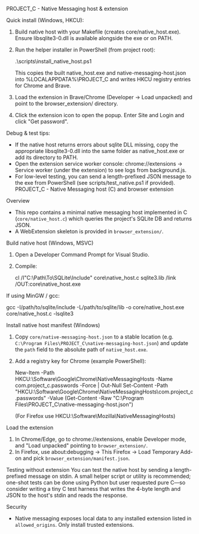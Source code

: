PROJECT_C - Native Messaging host & extension

Quick install (Windows, HKCU):

1. Build native host with your Makefile (creates core/native_host.exe). Ensure libsqlite3-0.dll is available alongside the exe or on PATH.

2. Run the helper installer in PowerShell (from project root):

   .\scripts\install_native_host.ps1

   This copies the built native_host.exe and native-messaging-host.json into %LOCALAPPDATA%\PROJECT_C and writes HKCU registry entries for Chrome and Brave.

3. Load the extension in Brave/Chrome (Developer -> Load unpacked) and point to the browser_extension/ directory.

4. Click the extension icon to open the popup. Enter Site and Login and click "Get password".

Debug & test tips:

- If the native host returns errors about sqlite DLL missing, copy the appropriate libsqlite3-0.dll into the same folder as native_host.exe or add its directory to PATH.
- Open the extension service worker console: chrome://extensions -> Service worker (under the extension) to see logs from background.js.
- For low-level testing, you can send a length-prefixed JSON message to the exe from PowerShell (see scripts/test_native.ps1 if provided).
  PROJECT_C - Native Messaging host (C) and browser extension

Overview

- This repo contains a minimal native messaging host implemented in C (`core/native_host.c`) which queries the project's SQLite DB and returns JSON.
- A WebExtension skeleton is provided in `browser_extension/`.

Build native host (Windows, MSVC)

1. Open a Developer Command Prompt for Visual Studio.
2. Compile:

   cl /I"C:\Path\To\SQLite\Include" core\native_host.c sqlite3.lib /link /OUT:core\native_host.exe

If using MinGW / gcc:

gcc -I/path/to/sqlite/include -L/path/to/sqlite/lib -o core/native_host.exe core/native_host.c -lsqlite3

Install native host manifest (Windows)

1. Copy `core/native-messaging-host.json` to a stable location (e.g. `C:\Program Files\PROJECT_C\native-messaging-host.json`) and update the `path` field to the absolute path of `native_host.exe`.
2. Add a registry key for Chrome (example PowerShell):

   New-Item -Path HKCU:\Software\Google\Chrome\NativeMessagingHosts -Name com.project_c.passwords -Force | Out-Null
   Set-Content -Path "HKCU:\Software\Google\Chrome\NativeMessagingHosts\com.project_c.passwords" -Value (Get-Content -Raw "C:\Program Files\PROJECT_C\native-messaging-host.json")

   (For Firefox use HKCU:\Software\Mozilla\NativeMessagingHosts)

Load the extension

1. In Chrome/Edge, go to chrome://extensions, enable Developer mode, and "Load unpacked" pointing to `browser_extension/`.
2. In Firefox, use about:debugging -> This Firefox -> Load Temporary Add-on and pick `browser_extension/manifest.json`.

Testing without extension
You can test the native host by sending a length-prefixed message on stdin. A small helper script or utility is recommended; one-shot tests can be done using Python but user requested pure C—so consider writing a tiny C test harness that writes the 4-byte length and JSON to the host's stdin and reads the response.

Security

- Native messaging exposes local data to any installed extension listed in `allowed_origins`. Only install trusted extensions.
